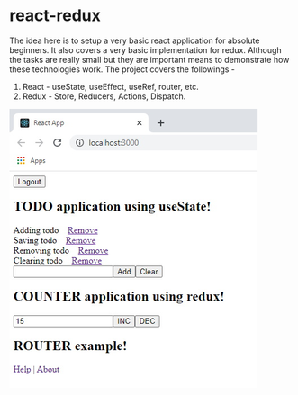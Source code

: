 # react-redux
The idea here is to setup a very basic react application for absolute beginners. It also covers a very basic implementation for redux. Although the tasks are really small but they are important means to demonstrate how these technologies work. The project covers the followings - 

  1. React - useState, useEffect, useRef, router, etc.
  2. Redux - Store, Reducers, Actions, Dispatch. 

<img src="Application.jpg" />
